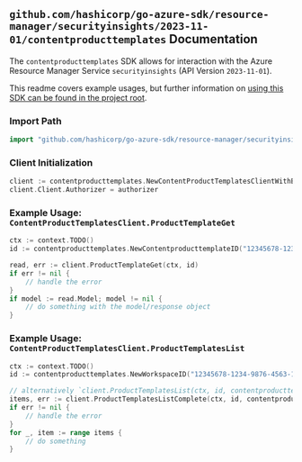 
## `github.com/hashicorp/go-azure-sdk/resource-manager/securityinsights/2023-11-01/contentproducttemplates` Documentation

The `contentproducttemplates` SDK allows for interaction with the Azure Resource Manager Service `securityinsights` (API Version `2023-11-01`).

This readme covers example usages, but further information on [using this SDK can be found in the project root](https://github.com/hashicorp/go-azure-sdk/tree/main/docs).

### Import Path

```go
import "github.com/hashicorp/go-azure-sdk/resource-manager/securityinsights/2023-11-01/contentproducttemplates"
```


### Client Initialization

```go
client := contentproducttemplates.NewContentProductTemplatesClientWithBaseURI("https://management.azure.com")
client.Client.Authorizer = authorizer
```


### Example Usage: `ContentProductTemplatesClient.ProductTemplateGet`

```go
ctx := context.TODO()
id := contentproducttemplates.NewContentproducttemplateID("12345678-1234-9876-4563-123456789012", "example-resource-group", "workspaceValue", "templateIdValue")

read, err := client.ProductTemplateGet(ctx, id)
if err != nil {
	// handle the error
}
if model := read.Model; model != nil {
	// do something with the model/response object
}
```


### Example Usage: `ContentProductTemplatesClient.ProductTemplatesList`

```go
ctx := context.TODO()
id := contentproducttemplates.NewWorkspaceID("12345678-1234-9876-4563-123456789012", "example-resource-group", "workspaceValue")

// alternatively `client.ProductTemplatesList(ctx, id, contentproducttemplates.DefaultProductTemplatesListOperationOptions())` can be used to do batched pagination
items, err := client.ProductTemplatesListComplete(ctx, id, contentproducttemplates.DefaultProductTemplatesListOperationOptions())
if err != nil {
	// handle the error
}
for _, item := range items {
	// do something
}
```

